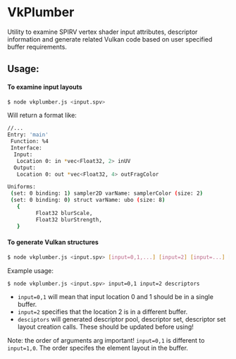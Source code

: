 # VkPlumber

Utility to examine SPIRV vertex shader input attributes, descriptor information
and generate related Vulkan code based on user specified buffer requirements.

## Usage:

#### To examine input layouts

```bash
$ node vkplumber.js <input.spv>
```

Will return a format like:

```bash
//...
Entry: 'main'
 Function: %4
 Interface:
  Input:
   Location 0: in *vec<Float32, 2> inUV
  Output:
   Location 0: out *vec<Float32, 4> outFragColor

Uniforms:
 (set: 0 binding: 1) sampler2D varName: samplerColor (size: 2)
 (set: 0 binding: 0) struct varName: ubo (size: 8)
   {
         Float32 blurScale,
         Float32 blurStrength,
   }
```

#### To generate Vulkan structures

```bash
$ node vkplumber.js <input.spv> [input=0,1,...] [input=2] [input=...] [descriptors]
```

Example usage:
```bash
$ node vkplumber.js <input.spv> input=0,1 input=2 descriptors
```

* `input=0,1` will mean that input location 0 and 1 should be in a single buffer.
* `input=2` specifies that the location 2 is in a different buffer.
* `desciptors` will generated descriptor pool, descriptor set, descriptor set layout creation calls. These should be updated before using!

Note: the order of arguments arg important! `input=0,1` is different to `input=1,0`.
The order specifes the element layout in the buffer.
